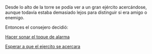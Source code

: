 Desde lo alto de la torre se podía ver a un gran ejército acercándose, aunque 
todavía estaba demasiado lejos para distinguir si era amigo o enemigo.

Entonces el consejero decidió:

[Hacer sonar el toque de alarma](alarma/alarma.md)

[Esperar a que el ejercito se acercara](espera/espera.md)

